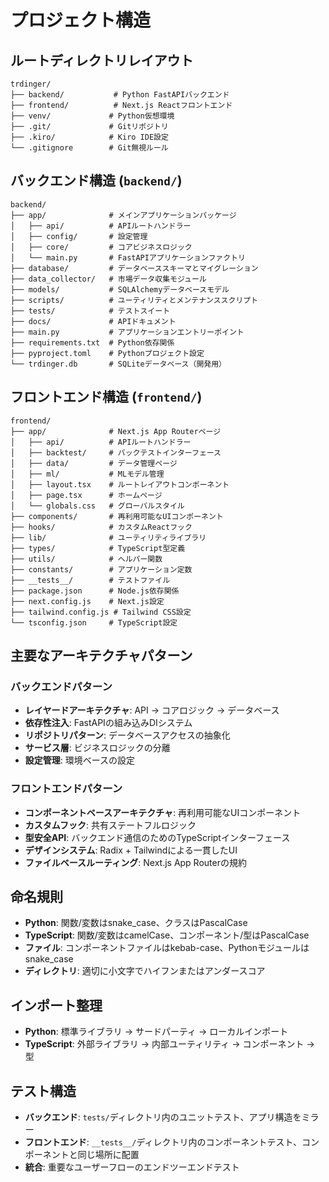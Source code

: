 # プロジェクト構造

## ルートディレクトリレイアウト
```
trdinger/
├── backend/           # Python FastAPIバックエンド
├── frontend/          # Next.js Reactフロントエンド
├── venv/             # Python仮想環境
├── .git/             # Gitリポジトリ
├── .kiro/            # Kiro IDE設定
└── .gitignore        # Git無視ルール
```

## バックエンド構造 (`backend/`)
```
backend/
├── app/              # メインアプリケーションパッケージ
│   ├── api/          # APIルートハンドラー
│   ├── config/       # 設定管理
│   ├── core/         # コアビジネスロジック
│   └── main.py       # FastAPIアプリケーションファクトリ
├── database/         # データベーススキーマとマイグレーション
├── data_collector/   # 市場データ収集モジュール
├── models/           # SQLAlchemyデータベースモデル
├── scripts/          # ユーティリティとメンテナンススクリプト
├── tests/            # テストスイート
├── docs/             # APIドキュメント
├── main.py           # アプリケーションエントリーポイント
├── requirements.txt  # Python依存関係
├── pyproject.toml    # Pythonプロジェクト設定
└── trdinger.db       # SQLiteデータベース（開発用）
```

## フロントエンド構造 (`frontend/`)
```
frontend/
├── app/              # Next.js App Routerページ
│   ├── api/          # APIルートハンドラー
│   ├── backtest/     # バックテストインターフェース
│   ├── data/         # データ管理ページ
│   ├── ml/           # MLモデル管理
│   ├── layout.tsx    # ルートレイアウトコンポーネント
│   ├── page.tsx      # ホームページ
│   └── globals.css   # グローバルスタイル
├── components/       # 再利用可能なUIコンポーネント
├── hooks/            # カスタムReactフック
├── lib/              # ユーティリティライブラリ
├── types/            # TypeScript型定義
├── utils/            # ヘルパー関数
├── constants/        # アプリケーション定数
├── __tests__/        # テストファイル
├── package.json      # Node.js依存関係
├── next.config.js    # Next.js設定
├── tailwind.config.js # Tailwind CSS設定
└── tsconfig.json     # TypeScript設定
```

## 主要なアーキテクチャパターン

### バックエンドパターン
- **レイヤードアーキテクチャ**: API → コアロジック → データベース
- **依存性注入**: FastAPIの組み込みDIシステム
- **リポジトリパターン**: データベースアクセスの抽象化
- **サービス層**: ビジネスロジックの分離
- **設定管理**: 環境ベースの設定

### フロントエンドパターン
- **コンポーネントベースアーキテクチャ**: 再利用可能なUIコンポーネント
- **カスタムフック**: 共有ステートフルロジック
- **型安全API**: バックエンド通信のためのTypeScriptインターフェース
- **デザインシステム**: Radix + Tailwindによる一貫したUI
- **ファイルベースルーティング**: Next.js App Routerの規約

## 命名規則
- **Python**: 関数/変数はsnake_case、クラスはPascalCase
- **TypeScript**: 関数/変数はcamelCase、コンポーネント/型はPascalCase
- **ファイル**: コンポーネントファイルはkebab-case、Pythonモジュールはsnake_case
- **ディレクトリ**: 適切に小文字でハイフンまたはアンダースコア

## インポート整理
- **Python**: 標準ライブラリ → サードパーティ → ローカルインポート
- **TypeScript**: 外部ライブラリ → 内部ユーティリティ → コンポーネント → 型

## テスト構造
- **バックエンド**: `tests/`ディレクトリ内のユニットテスト、アプリ構造をミラー
- **フロントエンド**: `__tests__/`ディレクトリ内のコンポーネントテスト、コンポーネントと同じ場所に配置
- **統合**: 重要なユーザーフローのエンドツーエンドテスト